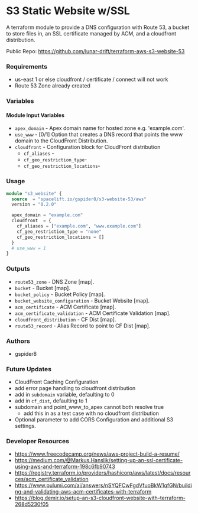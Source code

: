 # S3 Static Website w/SSL
A terraform module to provide a DNS configuration with Route 53, a bucket to store files in, an SSL certificate managed by ACM, and a cloudfront distribution.

Public Repo: https://github.com/lunar-drift/terraform-aws-s3-website-53

### Requirements
- us-east 1 or else cloudfront / certificate / connect will not work
- Route 53 Zone already created

### Variables
#### Module Input Variables
- `apex_domain` - Apex domain name for hosted zone e.g. 'example.com'.
- `use_www` - [0/1] Option that creates a DNS record that points the www domain to the CloudFront Distribution.
- `cloudfront` - Configuration block for CloudFront distribution 
  - `cf_aliases` - 
  - `cf_geo_restriction_type`- 
  - `cf_geo_restriction_locations`- 
  

### Usage
```terraform
module "s3_website" {
  source  = "spacelift.io/gspider8/s3-website-53/aws"
  version = "0.2.0"

  apex_domain = "example.com"
  cloudfront  = {
    cf_aliases = ["example.com", "www.example.com"]
    cf_geo_restriction_type = "none"
    cf_geo_restriction_locations = []
  }
  # use_www = 1
}
```
### Outputs
- `route53_zone` - DNS Zone [map].
- `bucket` - Bucket [map].
- `bucket_policy` - Bucket Policy [map].
- `bucket_website_configuration` - Bucket Website [map].
- `acm_certificate` - ACM Certificate [map].
- `acm_certificate_validation` - ACM Certificate Validation [map].
- `cloudfront_distribution` - CF Dist [map].
- `route53_record` - Alias Record to point to CF Dist [map].

### Authors 
- gspider8

### Future Updates
- CloudFront Caching Configuration
- add error page handling to cloudfront distribution
- add in `subdomain` variable, defaulting to 0
- add in `cf_dist`, defaulting to 1
- subdomain and point_www_to_apex cannot both resolve true
  - add this in as a test case with no cloudfront distribution
- Optional parameter to add CORS Configuration and additional S3 settings.
### Developer Resources
- https://www.freecodecamp.org/news/aws-project-build-a-resume/
- https://medium.com/@Markus.Hanslik/setting-up-an-ssl-certificate-using-aws-and-terraform-198c6fb90743
- https://registry.terraform.io/providers/hashicorp/aws/latest/docs/resources/acm_certificate_validation
- https://www.pulumi.com/ai/answers/nSYQFCwFgdVfuoBkW1qfGN/building-and-validating-aws-acm-certificates-with-terraform
- https://blog.demir.io/setup-an-s3-cloudfront-website-with-terraform-268d5230f05
